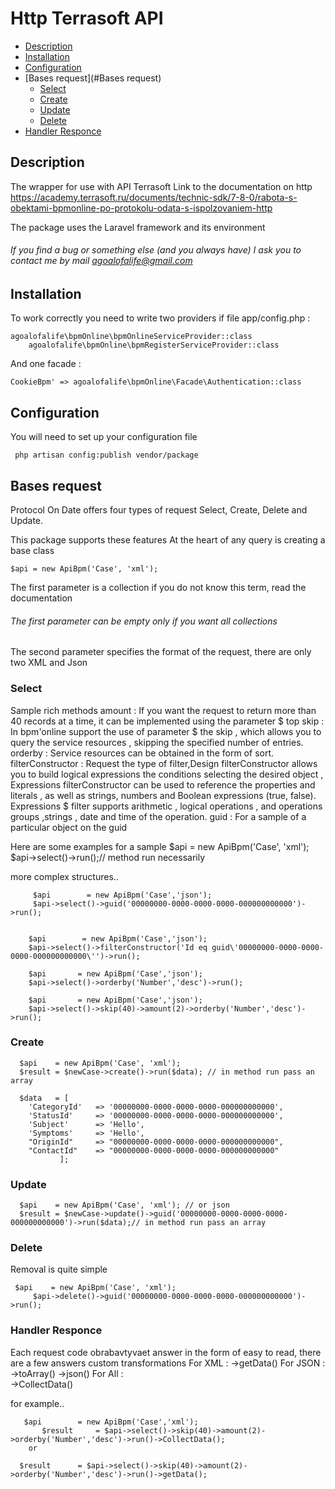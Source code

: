 # Http Terrasoft API


- [Description](#Description)
- [Installation](#Installation)
- [Configuration](#Configuration)
- [Bases request](#Bases request)
    - [Select](#Select)
    - [Create](#Create)
    - [Update](#Update)
    - [Delete](#Delete)
- [Handler Responce](#Handler)



<a name="Description"></a>
## Description

The wrapper for use with API Terrasoft
Link to the documentation on http https://academy.terrasoft.ru/documents/technic-sdk/7-8-0/rabota-s-obektami-bpmonline-po-protokolu-odata-s-ispolzovaniem-http

The package uses the Laravel framework and its environment

###### If you find a bug or something else (and you always have) I ask you to contact me by mail agoalofalife@gmail.com


<a name="Installation"></a>
## Installation

To work correctly you need to write two providers if file app/config.php : 


	agoalofalife\bpmOnline\bpmOnlineServiceProvider::class
        agoalofalife\bpmOnline\bpmRegisterServiceProvider::class

And one facade : 

	CookieBpm' => agoalofalife\bpmOnline\Facade\Authentication::class


<a name="Configuration"></a>
## Configuration

You will need to set up your configuration file

	 php artisan config:publish vendor/package


<a name="Bases request"></a>
## Bases request

Protocol On Date offers four types of request
Select, Create, Delete and Update.

This package supports these features
At the heart of any query is creating a base class

	$api = new ApiBpm('Case', 'xml');
	
The first parameter is a collection if you do not know this term, read the documentation
###### The first parameter can be empty only if you want all collections


The second parameter specifies the format of the request, there are only two XML and Json
	

<a name="Select"></a>
### Select
Sample rich methods
	amount  	  : If you want the request to return more than 40 records at a time, it can be implemented using the parameter $ top
	skip    	  : In bpm'online support the use of parameter $ the skip , which allows you to query the service resources , skipping the specified number of entries.
	orderby 	  : Service resources can be obtained in the form of sort.
	filterConstructor : Request the type of filter,Design   filterConstructor allows you to build logical expressions the conditions selecting the desired object , Expressions filterConstructor can be used to reference the properties and literals , as well as strings, numbers and Boolean expressions (true, false). Expressions $ filter supports arithmetic , logical operations , and operations groups ,strings , date and time of the operation.
	guid		  :  For a sample of a particular object on the guid
	


Here are some examples for a sample
	$api = new ApiBpm('Case', 'xml'); 
    	$api->select()->run();// method run necessarily


more complex structures..

	     $api        = new ApiBpm('Case','json');
	     $api->select()->guid('00000000-0000-0000-0000-000000000000')->run();


 	    $api        = new ApiBpm('Case','json');
	    $api->select()->filterConstructor('Id eq guid\'00000000-0000-0000-0000-000000000000\'')->run();

  	    $api       = new ApiBpm('Case','json');
	    $api->select()->orderby('Number','desc')->run();

	    $api       = new ApiBpm('Case','json');
	    $api->select()->skip(40)->amount(2)->orderby('Number','desc')->run();		



<a name="Create"></a>
### Create
	
 	  $api    = new ApiBpm('Case', 'xml'); 
	  $result = $newCase->create()->run($data); // in method run pass an array

	  $data   = [
        'CategoryId'   => '00000000-0000-0000-0000-000000000000',
        'StatusId'     => '00000000-0000-0000-0000-000000000000',
        'Subject'      => 'Hello',
        'Symptoms'     => 'Hello',
        "OriginId"     => "00000000-0000-0000-0000-000000000000",
        "ContactId"    => "00000000-0000-0000-0000-000000000000"
    		   ];



<a name="Update"></a>
### Update

 	  $api    = new ApiBpm('Case', 'xml'); // or json
	  $result = $newCase->update()->guid('00000000-0000-0000-0000-000000000000')->run($data);// in method run pass an array


<a name="Delete"></a>
### Delete
Removal is quite simple

	 $api    = new ApiBpm('Case', 'xml'); 
         $api->delete()->guid('00000000-0000-0000-0000-000000000000')->run();
       
<a name="Handler"></a>
### Handler  Responce

Each request code obrabavtyvaet answer in the form of easy to read, there are a few answers custom transformations
   For XML : 
	 ->getData()
   For JSON : 
	->toArray()
	->json()
  For All  :  
	->CollectData()
	
	
for example..

	   $api        = new ApiBpm('Case','xml');
           $result     = $api->select()->skip(40)->amount(2)->orderby('Number','desc')->run()->CollectData();
		or

	  $result      = $api->select()->skip(40)->amount(2)->orderby('Number','desc')->run()->getData();


